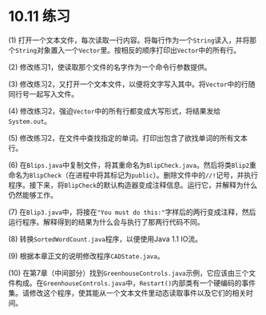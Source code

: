 # 10.11 练习

\(1\) 打开一个文本文件，每次读取一行内容。将每行作为一个`String`读入，并将那个`String`对象置入一个`Vector`里。按相反的顺序打印出`Vector`中的所有行。

\(2\) 修改练习1，使读取那个文件的名字作为一个命令行参数提供。

\(3\) 修改练习2，又打开一个文本文件，以便将文字写入其中。将`Vector`中的行随同行号一起写入文件。

\(4\) 修改练习2，强迫`Vector`中的所有行都变成大写形式，将结果发给`System.out`。

\(5\) 修改练习2，在文件中查找指定的单词。打印出包含了欲找单词的所有文本行。

\(6\) 在`Blips.java`中复制文件，将其重命名为`BlipCheck.java`。然后将类`Blip2`重命名为`BlipCheck`（在进程中将其标记为`public`）。删除文件中的`//!`记号，并执行程序。接下来，将`BlipCheck`的默认构造器变成注释信息。运行它，并解释为什么仍然能够工作。

\(7\) 在`Blip3.java`中，将接在`"You must do this:"`字样后的两行变成注释，然后运行程序。解释得到的结果为什么会与执行了那两行代码不同。

\(8\) 转换`SortedWordCount.java`程序，以便使用Java 1.1 IO流。

\(9\) 根据本章正文的说明修改程序`CADState.java`。

\(10\) 在第7章（中间部分）找到`GreenhouseControls.java`示例，它应该由三个文件构成。在`GreenhouseControls.java`中，`Restart()`内部类有一个硬编码的事件集。请修改这个程序，使其能从一个文本文件里动态读取事件以及它们的相关时间。

